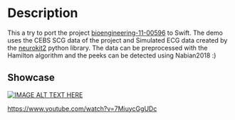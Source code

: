 # Description
This a try to port the project [bioengineering-11-00596](https://gitlab.ub.uni-bielefeld.de/ag4-digitale-medizin/papers/bioengineering-11-00596/-/tree/master?ref_type=heads) to Swift. The demo uses the CEBS SCG data of the project and Simulated ECG data created by the [neurokit2](https://github.com/neuropsychology/NeuroKit) python library. The data can be preprocessed with the Hamilton algorithm and the peeks can be detected using Nabian2018 :)

## Showcase
[![IMAGE ALT TEXT HERE](https://img.youtube.com/vi/7MiuycGgUDc/0.jpg)](https://www.youtube.com/watch?v=7MiuycGgUDc)

https://www.youtube.com/watch?v=7MiuycGgUDc
